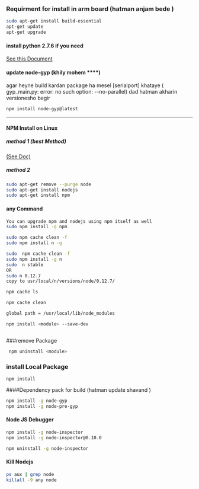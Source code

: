 ### Requirment for install in arm board (hatman anjam bede )
```bash
sudo apt-get install build-essential
apt-get update 
apt-get upgrade 
```
#### install python 2.7.6 if you need 

[See this Document ](https://github.com/Qasemt/dev-tutorial/blob/master/Python/Installing_Python_on_Beaglebone_Black.md)


#### update  node-gyp (khily mohem ****)
agar heyne build kardan package ha mesel [serialport] khataye 
( gyp_main.py: error: no such option: --no-parallel)  dad hatman akharin versionesho begir
```bash
npm install node-gyp@latest

```

---


#### NPM Install on Linux 
##### method 1 (best Method)
[(See Doc) ](https://github.com/Qasemt/dev-tutorial/blob/master/NodeJS/Node.js_for_the_BBB.md)

##### method 2

```bash
sudo apt-get remove --purge node 
sudo apt-get install nodejs
sudo apt-get install npm
```


#### any Command 
```bash
You can upgrade npm and nodejs using npm itself as well
sudo npm install -g npm

sudo npm cache clean -f
sudo npm install n -g

sudo  npm cache clean -f
sudo npm install -g n
sudo  n stable
OR 
sudo n 0.12.7 
copy to usr/local/n/versions/node/0.12.7/

npm cache ls

npm cache clean 

global path = /usr/local/lib/node_modules

npm install <module> --save-dev



```
###remove  Package 
```bash
 npm uninstall <module> 
```

### install Local Package 
```bashe 
npm install 
```

####Dependency pack for build (hatman update shavand )
```bash
npm install -g node-gyp
npm install -g node-pre-gyp
```

#### Node JS Debugger
```bash
npm install -g node-inspector
npm install -g node-inspector@0.10.0

npm uninstall -g node-inspector
```
#### Kill Nodejs

```bash
ps aux | grep node
killall -9 any node
```

